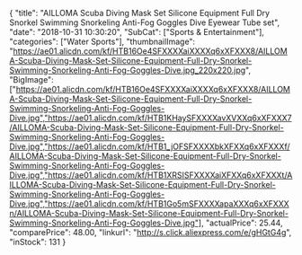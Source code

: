{
	"title": "AILLOMA  Scuba Diving Mask Set Silicone Equipment Full Dry Snorkel Swimming Snorkeling Anti-Fog Goggles Dive Eyewear Tube set",
	"date": "2018-10-31 10:30:20",
	"SubCat": ["Sports & Entertainment"],
	"categories": ["Water Sports"],
	"thumbnailImage": "https://ae01.alicdn.com/kf/HTB16Oe4SFXXXXaiXXXXq6xXFXXX8/AILLOMA-Scuba-Diving-Mask-Set-Silicone-Equipment-Full-Dry-Snorkel-Swimming-Snorkeling-Anti-Fog-Goggles-Dive.jpg_220x220.jpg",
	"BigImage": ["https://ae01.alicdn.com/kf/HTB16Oe4SFXXXXaiXXXXq6xXFXXX8/AILLOMA-Scuba-Diving-Mask-Set-Silicone-Equipment-Full-Dry-Snorkel-Swimming-Snorkeling-Anti-Fog-Goggles-Dive.jpg","https://ae01.alicdn.com/kf/HTB1KHaySFXXXXavXVXXq6xXFXXX7/AILLOMA-Scuba-Diving-Mask-Set-Silicone-Equipment-Full-Dry-Snorkel-Swimming-Snorkeling-Anti-Fog-Goggles-Dive.jpg","https://ae01.alicdn.com/kf/HTB1_jOFSFXXXXbkXFXXq6xXFXXXf/AILLOMA-Scuba-Diving-Mask-Set-Silicone-Equipment-Full-Dry-Snorkel-Swimming-Snorkeling-Anti-Fog-Goggles-Dive.jpg","https://ae01.alicdn.com/kf/HTB1XRSISFXXXXaiXFXXq6xXFXXXt/AILLOMA-Scuba-Diving-Mask-Set-Silicone-Equipment-Full-Dry-Snorkel-Swimming-Snorkeling-Anti-Fog-Goggles-Dive.jpg","https://ae01.alicdn.com/kf/HTB1Go5mSFXXXXapaXXXq6xXFXXXn/AILLOMA-Scuba-Diving-Mask-Set-Silicone-Equipment-Full-Dry-Snorkel-Swimming-Snorkeling-Anti-Fog-Goggles-Dive.jpg"],
	"actualPrice": 25.44,
	"comparePrice": 48.00,
	"linkurl": "http://s.click.aliexpress.com/e/gHGtG4g",
	"inStock": 131
}
